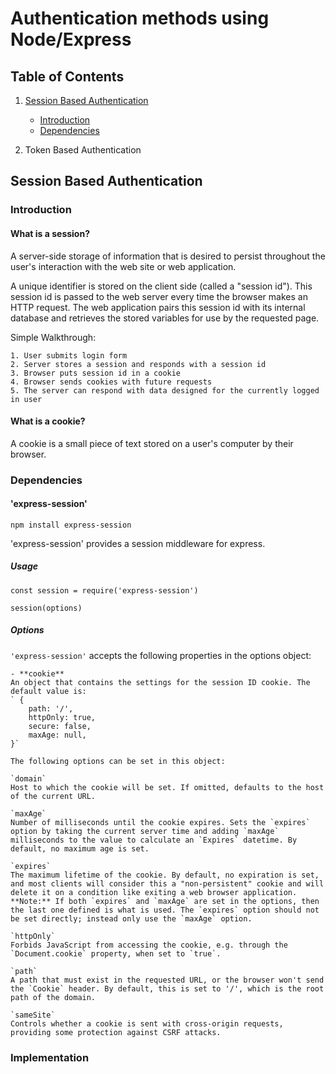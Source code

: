 # Authentication methods using Node/Express

## Table of Contents

1. [Session Based Authentication](#session-based-authentication)

   - [Introduction](#introduction)
   - [Dependencies](#dependencies)

2. Token Based Authentication

## Session Based Authentication

### Introduction

#### What is a session?

A server-side storage of information that is desired to persist throughout the user's interaction with the web site or web application.

A unique identifier is stored on the client side (called a "session id"). This session id is passed to the web server every time the browser makes an HTTP request. The web application pairs this session id with its internal database and retrieves the stored variables for use by the requested page.

Simple Walkthrough:

    1. User submits login form
    2. Server stores a session and responds with a session id
    3. Browser puts session id in a cookie
    4. Browser sends cookies with future requests
    5. The server can respond with data designed for the currently logged in user

#### What is a cookie?

A cookie is a small piece of text stored on a user's computer by their browser.

### Dependencies

#### 'express-session'

`npm install express-session`

'express-session' provides a session middleware for express.

##### Usage

`const session = require('express-session')`

`session(options)`

##### Options

`'express-session'` accepts the following properties in the options object:

    - **cookie**
    An object that contains the settings for the session ID cookie. The default value is:
    ` {
        path: '/',
        httpOnly: true,
        secure: false,
        maxAge: null,
    }`

    The following options can be set in this object:

    `domain`
    Host to which the cookie will be set. If omitted, defaults to the host of the current URL.

    `maxAge`
    Number of milliseconds until the cookie expires. Sets the `expires` option by taking the current server time and adding `maxAge` milliseconds to the value to calculate an `Expires` datetime. By default, no maximum age is set.

    `expires`
    The maximum lifetime of the cookie. By default, no expiration is set, and most clients will consider this a "non-persistent" cookie and will delete it on a condition like exiting a web browser application.
    **Note:** If both `expires` and `maxAge` are set in the options, then the last one defined is what is used. The `expires` option should not be set directly; instead only use the `maxAge` option.

    `httpOnly`
    Forbids JavaScript from accessing the cookie, e.g. through the `Document.cookie` property, when set to `true`.

    `path`
    A path that must exist in the requested URL, or the browser won't send the `Cookie` header. By default, this is set to '/', which is the root path of the domain.

    `sameSite`
    Controls whether a cookie is sent with cross-origin requests, providing some protection against CSRF attacks.

    

### Implementation
